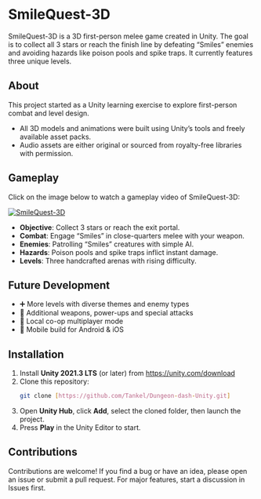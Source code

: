 # SmileQuest-3D
SmileQuest-3D is a 3D first-person melee game created in Unity. The goal is to collect all 3 stars or reach the finish line by defeating “Smiles” enemies and avoiding hazards like poison pools and spike traps. It currently features three unique levels.

## About
This project started as a Unity learning exercise to explore first-person combat and level design.  
- All 3D models and animations were built using Unity’s tools and freely available asset packs.  
- Audio assets are either original or sourced from royalty-free libraries with permission.

## Gameplay
Click on the image below to watch a gameplay video of SmileQuest-3D:

[![SmileQuest-3D](https://img.youtube.com/vi/5Tj3e9cGKP4/0.jpg)](https://www.youtube.com/watch?v=5Tj3e9cGKP4 "Dungeon Dash (CLICK TO WATCH!)")

- **Objective**: Collect 3 stars or reach the exit portal.  
- **Combat**: Engage “Smiles” in close-quarters melee with your weapon.  
- **Enemies**: Patrolling “Smiles” creatures with simple AI.  
- **Hazards**: Poison pools and spike traps inflict instant damage.  
- **Levels**: Three handcrafted arenas with rising difficulty.

## Future Development
- ➕ More levels with diverse themes and enemy types  
- 🔨 Additional weapons, power-ups and special attacks  
- 🤝 Local co-op multiplayer mode  
- 📱 Mobile build for Android & iOS

## Installation
1. Install **Unity 2021.3 LTS** (or later) from https://unity.com/download  
2. Clone this repository:
   ```bash
   git clone [https://github.com/Tankel/Dungeon-dash-Unity.git]
   ```
3. Open **Unity Hub**, click **Add**, select the cloned folder, then launch the project.  
4. Press **Play** in the Unity Editor to start.

## Contributions

Contributions are welcome! If you find a bug or have an idea, please open an issue or submit a pull request. For major features, start a discussion in Issues first.
